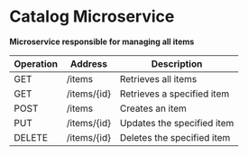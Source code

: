 # Catalog Microservice

**Microservice responsible for managing all items**

|Operation|Address|Description|
|---------|-------|-----------|
|GET| /items|Retrieves all items|
|GET| /items/{id}|Retrieves a specified item|
|POST |/items|Creates an item|
|PUT| /items/{id}|Updates the specified item|
|DELETE |/items/{id}|Deletes the specified item|
